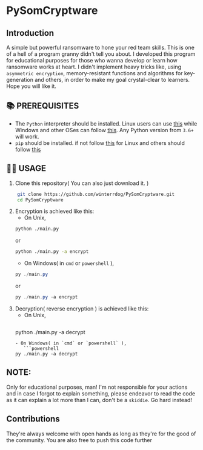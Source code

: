 # PySomCryptware
## Introduction
A simple but powerful ransomware to hone your red team skills. This is one of a hell of a program granny didn't tell you about. I developed this program for educational purposes for those who wanna develop or learn how ransomware works at heart. I didn't implement heavy tricks like, using `asymmetric encryption`, memory-resistant functions and algorithms for key-generation and others, in order to make my goal crystal-clear to learners. Hope you will like it.

## 📚 PREREQUISITES
* The `Python` interpreter should be installed. Linux users can use [this](https://command-not-found.com/python) while Windows and other OSes can follow [this](https://www.python.org/downloads/release/python-3107/). Any Python version from `3.6+` will work.
* `pip` should be installed. if not follow [this](https://command-not-found.com/pip) for Linux and others should follow [this](https://pip.pypa.io/en/stable/installation/#supported-methods)
## 🔧🔨 USAGE
1. Clone this repository( You can also just download it. )
```sh
    git clone https://github.com/winterrdog/PySomCryptware.git 
    cd PySomCryptware
```
2. Encryption is achieved like this: 
      - On Unix,
      ```sh 
      python ./main.py
    ``` 
     or 
     ```sh
     python ./main.py -a encrypt
    ```
     - On Windows( in `cmd` or `powershell` ), 
     ```powershell
     py ./main.py
     ``` 
     or 
     ```powershell
     py ./main.py -a encrypt
     ```
3. Decryption( reverse encryption ) is achieved like this: 
      - On Unix,
          ```sh
      python ./main.py -a decrypt
      ```
      - On Windows( in `cmd` or `powershell` ),
         ```powershell
      py ./main.py -a decrypt
      ```
## NOTE:
Only for educational purposes, man! I'm not responsible for your actions
and in case I forgot to explain something, please endeavor to read the code as it can explain a lot more than I can, don't be a `skiddie`. Go hard instead!
##  Contributions
They're always welcome with open hands as long as they're for the good of the community. You are also free to push this code further
